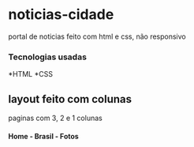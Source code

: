 # noticias-cidade
portal de noticias feito com html e css, não responsivo

### Tecnologias usadas
*HTML
*CSS

## layout feito com colunas
paginas com 3, 2 e 1 colunas
#### Home - Brasil - Fotos
